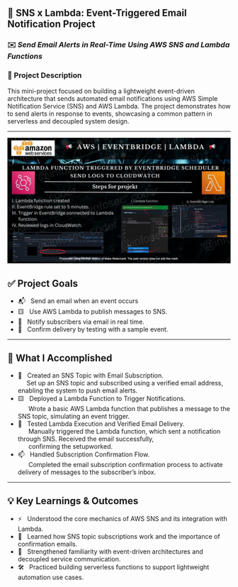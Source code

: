 ## 📢 SNS x Lambda: Event-Triggered Email Notification Project 

### ✉️ *Send Email Alerts in Real-Time Using AWS SNS and Lambda Functions*

### 📌 Project Description
This mini-project focused on building a lightweight event-driven architecture that sends automated email notifications using AWS Simple Notification Service (SNS) and AWS Lambda. The project demonstrates how to send alerts in response to events, showcasing a common pattern in serverless and decoupled system design.

---

![Alt Text](EventBridge_Lambda_lc_WATERMARKED.jpg)


## ✅ Project Goals

 - 📬  &nbsp;&nbsp;Send an email when an event occurs
 - 🟨  &nbsp;&nbsp;Use AWS Lambda to publish messages to SNS.
 - 🔔  &nbsp;&nbsp;Notify subscribers via email in real time.
 - 🔧  &nbsp;&nbsp;Confirm delivery by testing with a sample event.

---

## 🔧 What I Accomplished

- 🧵 &nbsp;&nbsp;Created an SNS Topic with Email Subscription.  
  &nbsp;&nbsp;&nbsp;&nbsp;&nbsp;Set up an SNS topic and subscribed using a verified email address, enabling the system to push email alerts.
- 🟨  &nbsp;&nbsp;Deployed a Lambda Function to Trigger Notifications.<br>
  &nbsp;&nbsp;&nbsp;&nbsp;&nbsp;&nbsp;Wrote a basic AWS Lambda function that publishes a message to the SNS topic, simulating an event trigger.
- 🧪  &nbsp;&nbsp;Tested Lambda Execution and Verified Email Delivery.<br>
  &nbsp;&nbsp;&nbsp;&nbsp;&nbsp;&nbsp;Manually triggered the Lambda function, which sent a notification through SNS. Received the email successfully,  
  &nbsp;&nbsp;&nbsp;&nbsp;&nbsp;&nbsp;confirming the setupworked.
- 📫  &nbsp;&nbsp;Handled Subscription Confirmation Flow.<br>
  &nbsp;&nbsp;&nbsp;&nbsp;&nbsp;&nbsp;Completed the email subscription confirmation process to activate delivery of messages to the subscriber’s inbox.

---

## 💡 Key Learnings & Outcomes

- ⚡  &nbsp;&nbsp;Understood the core mechanics of AWS SNS and its integration with Lambda.
- 📨  &nbsp;&nbsp;Learned how SNS topic subscriptions work and the importance of confirmation emails.
- 🔗  &nbsp;&nbsp;Strengthened familiarity with event-driven architectures and decoupled service communication.
- 🛠️  &nbsp;&nbsp;Practiced building serverless functions to support lightweight automation use cases.


